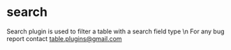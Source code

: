 search
======

Search plugin is used to filter a table with a search field type \n
For any bug report contact table.plugins@gmail.com

